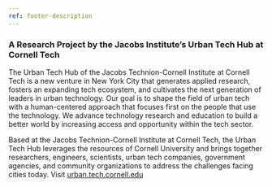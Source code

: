 ```yaml
---
ref: footer-description
---
```


### A Research Project by the Jacobs Institute’s Urban Tech Hub at Cornell Tech

The Urban Tech Hub of the Jacobs Technion-Cornell Institute at Cornell Tech is a new venture in New York City that generates applied research, fosters an expanding tech ecosystem, and cultivates the next generation of leaders in urban technology. Our goal is to shape the field of urban tech with a human-centered approach that focuses first on the people that use the technology. We advance technology research and education to build a better world by increasing access and opportunity within the tech sector.

Based at the Jacobs Technion-Cornell Institute at Cornell Tech, the Urban Tech Hub leverages the resources of Cornell University and brings together researchers, engineers, scientists, urban tech companies, government agencies, and community organizations to address the challenges facing cities today.
Visit [urban.tech.cornell.edu](https://urban.tech.cornell.edu)

